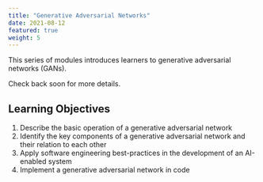 ```yaml
---
title: "Generative Adversarial Networks"
date: 2021-08-12
featured: true
weight: 5
---
```


This series of modules introduces learners to generative adversarial networks (GANs).

Check back soon for more details.

## Learning Objectives

1. Describe the basic operation of a generative adversarial network
1. Identify the key components of a generative adversarial network and their relation to each other
1. Apply software engineering best-practices in the development of an AI-enabled system
1. Implement a generative adversarial network in code